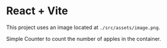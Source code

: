 # React + Vite

This project uses an image located at `./src/assets/image.png`.

Simple Counter to count the number of apples in the container.
